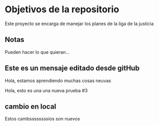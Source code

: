 # Objetivos de la repositorio

Este proyecto se encarga de manejar los planes de la liga de la justicia


## Notas
Pueden hacer lo que quieran...


## Este es un mensaje editado desde gitHub
Hola, estamos aprendiendo muchas cosas neuvas

Hola, esto es una una nueva prueba #3

## cambio en local

Estos cambssssssssios son nuevos
